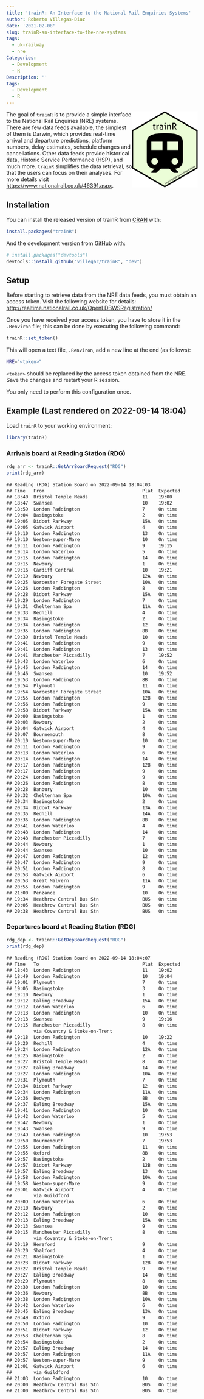 ```yaml
---
title: 'trainR: An Interface to the National Rail Enquiries Systems'
author: Roberto Villegas-Diaz
date: '2021-02-08'
slug: trainR-an-interface-to-the-nre-systems
tags:
  - uk-railway
  - nre
Categories:
  - Development
  - R
Description: ''
Tags:
  - Development
  - R
---
```


<img src="https://raw.githubusercontent.com/villegar/trainR/main/inst/images/logo.png" alt="logo" align="right" height=200px/>

The goal of `trainR` is to provide a simple interface to the 
National Rail Enquiries (NRE) systems. There are few data feeds 
available, the simplest of them is Darwin, which provides real-time 
arrival and departure predictions, platform numbers, delay estimates, 
schedule changes and cancellations. Other data feeds provide historical 
data, Historic Service Performance (HSP), and much more. `trainR` 
simplifies the data retrieval, so that the users can focus on their 
analyses. For more details visit 
https://www.nationalrail.co.uk/46391.aspx.

## Installation

You can install the released version of trainR from [CRAN](https://CRAN.R-project.org) with:

``` r
install.packages("trainR")
```

And the development version from [GitHub](https://github.com/) with:

``` r
# install.packages("devtools")
devtools::install_github("villegar/trainR", "dev")
```

## Setup
Before starting to retrieve data from the NRE data feeds, you must obtain an access token. 
Visit the following website for details: http://realtime.nationalrail.co.uk/OpenLDBWSRegistration/

Once you have received your access token, you have to store it in the `.Renviron` file; this can be 
done by executing the following command:


```r
trainR::set_token()
```

This will open a text file, `.Renviron`, add a new line at the end (as follows):

```bash
NRE="<token>"
```

`<token>` should be replaced by the access token obtained from the NRE. Save the changes and restart 
your R session.

You only need to perform this configuration once.

## Example (Last rendered on 2022-09-14 18:04)

Load `trainR` to your working environment:

```r
library(trainR)
```

### Arrivals board at Reading Station (RDG)


```r
rdg_arr <- trainR::GetArrBoardRequest("RDG")
print(rdg_arr)
```

```
## Reading (RDG) Station Board on 2022-09-14 18:04:03
## Time   From                                    Plat  Expected
## 18:40  Bristol Temple Meads                    11    19:00
## 18:47  Swansea                                 10    19:02
## 18:59  London Paddington                       7     On time
## 19:04  Basingstoke                             2     On time
## 19:05  Didcot Parkway                          15A   On time
## 19:05  Gatwick Airport                         4     On time
## 19:10  London Paddington                       13    On time
## 19:10  Weston-super-Mare                       10    On time
## 19:11  London Paddington                       9     19:15
## 19:14  London Waterloo                         5     On time
## 19:15  London Paddington                       14    On time
## 19:15  Newbury                                 1     On time
## 19:16  Cardiff Central                         10    19:21
## 19:19  Newbury                                 12A   On time
## 19:25  Worcester Foregate Street               10A   On time
## 19:26  London Paddington                       8     On time
## 19:28  Didcot Parkway                          15A   On time
## 19:29  London Paddington                       7     On time
## 19:31  Cheltenham Spa                          11A   On time
## 19:33  Redhill                                 4     On time
## 19:34  Basingstoke                             2     On time
## 19:34  London Paddington                       12    On time
## 19:35  London Paddington                       8B    On time
## 19:39  Bristol Temple Meads                    10    On time
## 19:41  London Paddington                       9     On time
## 19:41  London Paddington                       13    On time
## 19:41  Manchester Piccadilly                   7     19:52
## 19:43  London Waterloo                         6     On time
## 19:45  London Paddington                       14    On time
## 19:46  Swansea                                 10    19:52
## 19:53  London Paddington                       8B    On time
## 19:54  Plymouth                                11    On time
## 19:54  Worcester Foregate Street               10A   On time
## 19:55  London Paddington                       12B   On time
## 19:56  London Paddington                       9     On time
## 19:58  Didcot Parkway                          15A   On time
## 20:00  Basingstoke                             1     On time
## 20:03  Newbury                                 2     On time
## 20:04  Gatwick Airport                         4     On time
## 20:07  Bournemouth                             8     On time
## 20:10  Weston-super-Mare                       10    On time
## 20:11  London Paddington                       9     On time
## 20:13  London Waterloo                         6     On time
## 20:14  London Paddington                       14    On time
## 20:17  London Paddington                       12B   On time
## 20:17  London Paddington                       9     On time
## 20:24  London Paddington                       9     On time
## 20:26  London Paddington                       8     On time
## 20:28  Banbury                                 10    On time
## 20:32  Cheltenham Spa                          10A   On time
## 20:34  Basingstoke                             2     On time
## 20:34  Didcot Parkway                          13A   On time
## 20:35  Redhill                                 14A   On time
## 20:36  London Paddington                       8B    On time
## 20:41  London Waterloo                         4     On time
## 20:43  London Paddington                       14    On time
## 20:43  Manchester Piccadilly                   7     On time
## 20:44  Newbury                                 1     On time
## 20:44  Swansea                                 10    On time
## 20:47  London Paddington                       12    On time
## 20:47  London Paddington                       9     On time
## 20:51  London Paddington                       8     On time
## 20:53  Gatwick Airport                         6     On time
## 20:53  Great Malvern                           11A   On time
## 20:55  London Paddington                       9     On time
## 21:00  Penzance                                10    On time
## 19:34  Heathrow Central Bus Stn                BUS   On time
## 20:05  Heathrow Central Bus Stn                BUS   On time
## 20:38  Heathrow Central Bus Stn                BUS   On time
```

### Departures board at Reading Station (RDG)


```r
rdg_dep <- trainR::GetDepBoardRequest("RDG")
print(rdg_dep)
```

```
## Reading (RDG) Station Board on 2022-09-14 18:04:07
## Time   To                                      Plat  Expected
## 18:43  London Paddington                       11    19:02
## 18:49  London Paddington                       10    19:04
## 19:01  Plymouth                                7     On time
## 19:05  Basingstoke                             3     On time
## 19:10  Newbury                                 1     On time
## 19:12  Ealing Broadway                         15A   On time
## 19:12  London Waterloo                         6     On time
## 19:13  London Paddington                       10    On time
## 19:13  Swansea                                 9     19:16
## 19:15  Manchester Piccadilly                   8     On time
##        via Coventry & Stoke-on-Trent           
## 19:18  London Paddington                       10    19:22
## 19:20  Redhill                                 4     On time
## 19:24  London Paddington                       12A   On time
## 19:25  Basingstoke                             2     On time
## 19:27  Bristol Temple Meads                    8     On time
## 19:27  Ealing Broadway                         14    On time
## 19:27  London Paddington                       10A   On time
## 19:31  Plymouth                                7     On time
## 19:34  Didcot Parkway                          12    On time
## 19:34  London Paddington                       11A   On time
## 19:36  Bedwyn                                  8B    On time
## 19:37  Ealing Broadway                         15A   On time
## 19:41  London Paddington                       10    On time
## 19:42  London Waterloo                         5     On time
## 19:42  Newbury                                 1     On time
## 19:43  Swansea                                 9     On time
## 19:49  London Paddington                       10    19:53
## 19:50  Bournemouth                             7     19:53
## 19:55  London Paddington                       11    On time
## 19:55  Oxford                                  8B    On time
## 19:57  Basingstoke                             2     On time
## 19:57  Didcot Parkway                          12B   On time
## 19:57  Ealing Broadway                         13    On time
## 19:58  London Paddington                       10A   On time
## 19:58  Weston-super-Mare                       9     On time
## 20:01  Gatwick Airport                         4     On time
##        via Guildford                           
## 20:09  London Waterloo                         6     On time
## 20:10  Newbury                                 2     On time
## 20:12  London Paddington                       10    On time
## 20:13  Ealing Broadway                         15A   On time
## 20:13  Swansea                                 9     On time
## 20:15  Manchester Piccadilly                   8     On time
##        via Coventry & Stoke-on-Trent           
## 20:19  Hereford                                9     On time
## 20:20  Shalford                                4     On time
## 20:21  Basingstoke                             1     On time
## 20:23  Didcot Parkway                          12B   On time
## 20:27  Bristol Temple Meads                    9     On time
## 20:27  Ealing Broadway                         14    On time
## 20:29  Plymouth                                8     On time
## 20:30  London Paddington                       10    On time
## 20:36  Newbury                                 8B    On time
## 20:38  London Paddington                       10A   On time
## 20:42  London Waterloo                         6     On time
## 20:45  Ealing Broadway                         13A   On time
## 20:49  Oxford                                  9     On time
## 20:50  London Paddington                       10    On time
## 20:51  Didcot Parkway                          12    On time
## 20:53  Cheltenham Spa                          8     On time
## 20:54  Basingstoke                             2     On time
## 20:57  Ealing Broadway                         14    On time
## 20:57  London Paddington                       11A   On time
## 20:57  Weston-super-Mare                       9     On time
## 21:01  Gatwick Airport                         6     On time
##        via Guildford                           
## 21:03  London Paddington                       10    On time
## 20:00  Heathrow Central Bus Stn                BUS   On time
## 21:00  Heathrow Central Bus Stn                BUS   On time
```
